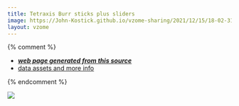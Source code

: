 ```yaml
---
title: Tetraxis Burr sticks plus sliders
image: https://John-Kostick.github.io/vzome-sharing/2021/12/15/18-02-31-Tetraxis Burr sticks plus sliders/Tetraxis Burr sticks plus sliders.png
layout: vzome
---
```


{% comment %}
 - [***web page generated from this source***][post]
 - [data assets and more info][github]

[post]: <https://John-Kostick.github.io/vzome-sharing/2021/12/15/Tetraxis Burr sticks plus sliders-18-02-31.html>
[github]: <https://github.com/John-Kostick/vzome-sharing/tree/main/2021/12/15/18-02-31-Tetraxis Burr sticks plus sliders/>
{% endcomment %}

<vzome-viewer style="width: 100%; height: 65vh;"
       src="https://John-Kostick.github.io/vzome-sharing/2021/12/15/18-02-31-Tetraxis Burr sticks plus sliders/Tetraxis Burr sticks plus sliders.vZome" >
  <img src="https://John-Kostick.github.io/vzome-sharing/2021/12/15/18-02-31-Tetraxis Burr sticks plus sliders/Tetraxis Burr sticks plus sliders.png" />
</vzome-viewer>